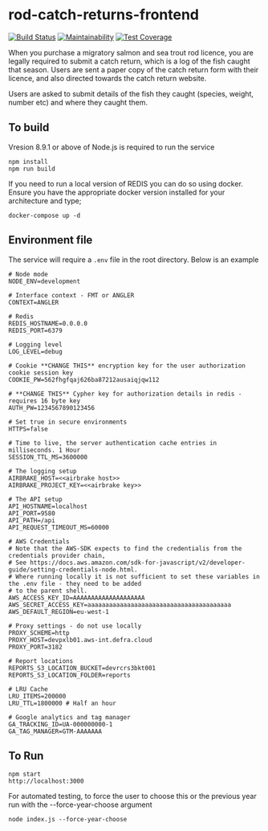 # rod-catch-returns-frontend

[![Build Status](https://travis-ci.org/DEFRA/rod-catch-returns-frontend.svg?branch=master)](https://travis-ci.org/DEFRA/rod-catch-returns-frontend)
[![Maintainability](https://api.codeclimate.com/v1/badges/ab06e6ad0035b726aed5/maintainability)](https://codeclimate.com/github/DEFRA/rod-catch-returns-frontend/maintainability)
[![Test Coverage](https://api.codeclimate.com/v1/badges/ab06e6ad0035b726aed5/test_coverage)](https://codeclimate.com/github/DEFRA/rod-catch-returns-frontend/test_coverage)

When you purchase a migratory salmon and sea trout rod licence, you are legally required to submit a catch return, which is a log of the fish caught that season. Users are sent a paper copy of the catch return form with their licence, and also directed towards the catch return website.

Users are asked to submit details of the fish they caught (species, weight, number etc) and where they caught them.

## To build
Vresion 8.9.1 or above of Node.js is required to run the service 
```
npm install
npm run build
```

If you need to run a local version of REDIS you can do so using docker. Ensure you have the appropriate docker version installed for your architecture and type;

```
docker-compose up -d
```

## Environment file
The service will require a `.env` file in the root directory. Below is an example

```
# Node mode
NODE_ENV=development

# Interface context - FMT or ANGLER
CONTEXT=ANGLER

# Redis
REDIS_HOSTNAME=0.0.0.0
REDIS_PORT=6379

# Logging level
LOG_LEVEL=debug

# Cookie **CHANGE THIS** encryption key for the user authorization cookie session key
COOKIE_PW=562fhgfqaj626ba87212ausaiqjqw112

# **CHANGE THIS** Cypher key for authorization details in redis - requires 16 byte key
AUTH_PW=1234567890123456

# Set true in secure environments
HTTPS=false

# Time to live, the server authentication cache entries in milliseconds. 1 Hour
SESSION_TTL_MS=3600000

# The logging setup
AIRBRAKE_HOST=<<airbrake host>>
AIRBRAKE_PROJECT_KEY=<<airbrake key>>

# The API setup
API_HOSTNAME=localhost
API_PORT=9580
API_PATH=/api
API_REQUEST_TIMEOUT_MS=60000

# AWS Credentials
# Note that the AWS-SDK expects to find the credentialis from the credentials provider chain, 
# See https://docs.aws.amazon.com/sdk-for-javascript/v2/developer-guide/setting-credentials-node.html. 
# Where running locally it is not sufficient to set these variables in the .env file - they need to be added 
# to the parent shell.
AWS_ACCESS_KEY_ID=AAAAAAAAAAAAAAAAAAAA
AWS_SECRET_ACCESS_KEY=aaaaaaaaaaaaaaaaaaaaaaaaaaaaaaaaaaaaaaaa
AWS_DEFAULT_REGION=eu-west-1

# Proxy settings - do not use locally
PROXY_SCHEME=http
PROXY_HOST=devpxlb01.aws-int.defra.cloud
PROXY_PORT=3182

# Report locations
REPORTS_S3_LOCATION_BUCKET=devrcrs3bkt001
REPORTS_S3_LOCATION_FOLDER=reports 

# LRU Cache
LRU_ITEMS=200000
LRU_TTL=1800000 # Half an hour

# Google analytics and tag manager 
GA_TRACKING_ID=UA-000000000-1
GA_TAG_MANAGER=GTM-AAAAAAA

```
## To Run
```
npm start
http://localhost:3000
```

For automated testing, to force the user to choose this or the previous year run with the --force-year-choose argument
```
node index.js --force-year-choose
```
